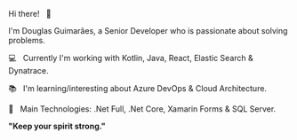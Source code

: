 Hi there! &nbsp; :metal:

I'm Douglas Guimarães, a Senior Developer who is passionate about solving problems.

:computer: &nbsp; Currently I'm working with Kotlin, Java, React, Elastic Search & Dynatrace.

:books: &nbsp; I'm learning/interesting about Azure DevOps & Cloud Architecture.

:book: &nbsp; Main Technologies: .Net Full, .Net Core, Xamarin Forms & SQL Server.

**"Keep your spirit strong."**
